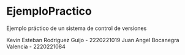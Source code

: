 # EjemploPractico
Ejemplo práctico de un sistema de control de versiones 

Kevin Esteban Rodriguez Guijo - 2220221019
Juan Angel Bocanegra Valencia - 2220221084
